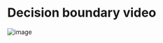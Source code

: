 # Decision boundary video
![image](https://user-images.githubusercontent.com/91827137/197356148-69afcb80-d913-455a-b2a1-d7c8048b3f37.png)
